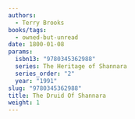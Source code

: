 ```yaml
---
authors:
  - Terry Brooks
books/tags:
  - owned-but-unread
date: 1800-01-08
params:
  isbn13: "9780345362988"
  series: The Heritage of Shannara
  series_order: "2"
  year: "1991"
slug: "9780345362988"
title: The Druid Of Shannara
weight: 1
---
```


<!--more-->
